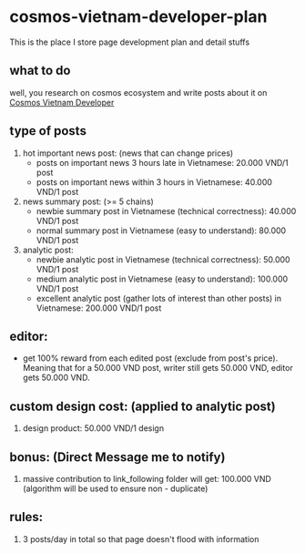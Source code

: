 # cosmos-vietnam-developer-plan
This is the place I store page development plan and detail stuffs

## what to do
well, you research on cosmos ecosystem and write posts about it on [Cosmos Vietnam Developer](https://www.facebook.com/profile.php?id=100073329934418)

## type of posts
1. hot important news post: (news that can change prices)
    * posts on important news 3 hours late in Vietnamese: 20.000 VND/1 post
    * posts on important news within 3 hours in Vietnamese: 40.000 VND/1 post
2. news summary post: (>= 5 chains)
    * newbie summary post in Vietnamese (technical correctness): 40.000 VND/1 post
    * normal summary post in Vietnamese (easy to understand): 80.000 VND/1 post
3. analytic post:
    * newbie analytic post in Vietnamese (technical correctness): 50.000 VND/1 post
    * medium analytic post in Vietnamese (easy to understand): 100.000 VND/1 post
    * excellent analytic post (gather lots of interest than other posts) in Vietnamese: 200.000 VND/1 post

## editor: 
* get 100% reward from each edited post (exclude from post's price). Meaning that for a 50.000 VND post, writer still gets 50.000 VND, editor gets 50.000 VND.
## custom design cost: (applied to analytic post)
1. design product: 50.000 VND/1 design

## bonus: (Direct Message me to notify)
1. massive contribution to link_following folder will get: 100.000 VND (algorithm will be used to ensure non - duplicate)

## rules:
1. 3 posts/day in total so that page doesn't flood with information
